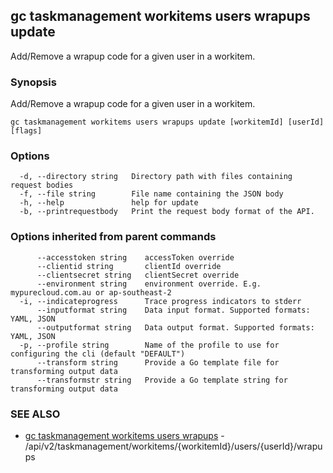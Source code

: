 ## gc taskmanagement workitems users wrapups update

Add/Remove a wrapup code for a given user in a workitem.

### Synopsis

Add/Remove a wrapup code for a given user in a workitem.

```
gc taskmanagement workitems users wrapups update [workitemId] [userId] [flags]
```

### Options

```
  -d, --directory string   Directory path with files containing request bodies
  -f, --file string        File name containing the JSON body
  -h, --help               help for update
  -b, --printrequestbody   Print the request body format of the API.
```

### Options inherited from parent commands

```
      --accesstoken string    accessToken override
      --clientid string       clientId override
      --clientsecret string   clientSecret override
      --environment string    environment override. E.g. mypurecloud.com.au or ap-southeast-2
  -i, --indicateprogress      Trace progress indicators to stderr
      --inputformat string    Data input format. Supported formats: YAML, JSON
      --outputformat string   Data output format. Supported formats: YAML, JSON
  -p, --profile string        Name of the profile to use for configuring the cli (default "DEFAULT")
      --transform string      Provide a Go template file for transforming output data
      --transformstr string   Provide a Go template string for transforming output data
```

### SEE ALSO

* [gc taskmanagement workitems users wrapups](gc_taskmanagement_workitems_users_wrapups.html)	 - /api/v2/taskmanagement/workitems/{workitemId}/users/{userId}/wrapups


